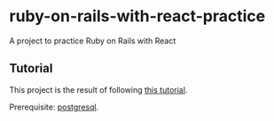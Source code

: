 # ruby-on-rails-with-react-practice
A project to practice Ruby on Rails with React

## Tutorial
This project is the result of following [this tutorial](https://www.digitalocean.com/community/tutorials/how-to-set-up-a-ruby-on-rails-project-with-a-react-frontend).

Prerequisite: [postgresql](https://www.digitalocean.com/community/tutorials/how-to-use-postgresql-with-your-ruby-on-rails-application-on-macos).
